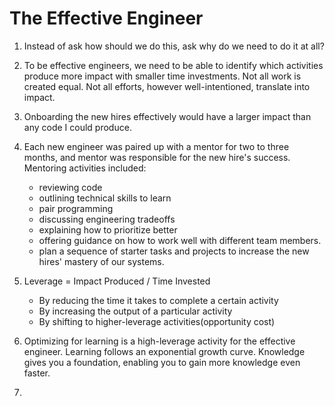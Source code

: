 # The Effective Engineer

1. Instead of ask how should we do this, ask why do we need to do it at all?
2. To be effective engineers, we need to be able to identify which activities produce more impact with smaller time investments. Not all work is created equal. Not all efforts, however well-intentioned, translate into impact. 
3. Onboarding the new hires effectively would have a larger impact than any code I could produce. 
4. Each new engineer was paired up with a mentor for two to three months, and mentor was responsible for the new hire's success. Mentoring activities included:
    - reviewing code
    - outlining technical skills to learn
    - pair programming
    - discussing engineering tradeoffs
    - explaining how to prioritize better
    - offering guidance on how to work well with different team members.
    - plan a sequence of starter tasks and projects to increase the new hires' mastery of our systems. 
5. Leverage = Impact Produced / Time Invested
    - By reducing the time it takes to complete a certain activity
    - By increasing the output of a particular activity
    - By shifting to higher-leverage activities(opportunity cost)

6. Optimizing for learning is a high-leverage activity for the effective engineer. Learning follows an exponential growth curve. Knowledge gives you a foundation, enabling you to gain more knowledge even faster. 
7. 
